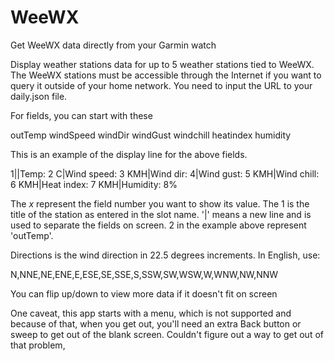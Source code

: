 # WeeWX
 Get WeeWX data directly from your Garmin watch

Display weather stations data for up to 5 weather stations tied to WeeWX. The WeeWX stations must be accessible through the Internet if you want to query it outside of your home network. You need to input the URL to your daily.json file.

For fields, you can start with these

outTemp
windSpeed
windDir
windGust
windchill
heatindex
humidity

This is an example of the display line for the above fields.

$1$||Temp: $2$ C|Wind speed: $3$ KMH|Wind dir: $4$|Wind gust: $5$ KMH|Wind chill: $6$ KMH|Heat index: $7$ KMH|Humidity: $8$%

The $x$ represent the field number you want to show its value. The $1$ is the title of the station as entered in the slot name. '|' means a new line and is used to separate the fields on screen. $2$ in the example above represent 'outTemp'.

Directions is the wind direction in 22.5 degrees increments. In English, use:

N,NNE,NE,ENE,E,ESE,SE,SSE,S,SSW,SW,WSW,W,WNW,NW,NNW

You can flip up/down to view more data if it doesn't fit on screen

One caveat, this app starts with a menu, which is not supported and because of that, when you get out, you'll need an extra Back button or sweep to get out of the blank screen. Couldn't figure out a way to get out of that problem,
